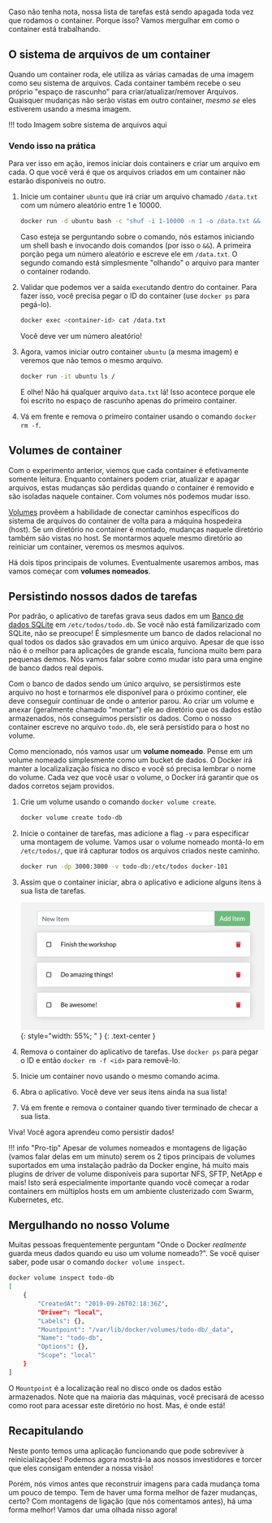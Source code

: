 
Caso não tenha nota, nossa lista de tarefas está sendo apagada toda vez que rodamos
o container. Porque isso? Vamos mergulhar em como o container está trabalhando.

## O sistema de arquivos de um container

Quando um container roda, ele utiliza as várias camadas de uma imagem como seu sistema de arquivos.
Cada container também recebe o seu próprio "espaço de rascunho" para criar/atualizar/remover Arquivos.
Quaisquer mudanças não serão vistas em outro container, _mesmo se_ eles estiverem usando a mesma imagem.

!!! todo
    Imagem sobre sistema de arquivos aqui


### Vendo isso na prática

Para ver isso em ação, iremos iniciar dois containers e criar um arquivo em cada.
O que você verá é que os arquivos criados em um container não estarão disponíveis no outro.

1. Inicie um container `ubuntu` que irá criar um arquivo chamado `/data.txt` com um número aleatório
entre 1 e 10000.

    ```bash
    docker run -d ubuntu bash -c "shuf -i 1-10000 -n 1 -o /data.txt && tail -f /dev/null"
    ```

    Caso esteja se perguntando sobre o comando, nós estamos iniciando um shell bash e invocando
    dois comandos (por isso o `&&`). A primeira porção pega um número aleatório e escreve ele em `/data.txt`.
    O segundo comando está simplesmente "olhando" o arquivo para manter o container rodando.

1. Validar que podemos ver a saída `exec`utando dentro do container. Para fazer isso, você precisa pegar o ID do container (use `docker ps` para pegá-lo).

    ```bash
    docker exec <container-id> cat /data.txt
    ```

    Você deve ver um número aleatório!

1. Agora, vamos iniciar outro container `ubuntu` (a mesma imagem) e veremos que não temos o mesmo arquivo.

    ```bash
    docker run -it ubuntu ls /
    ```

    E olhe! Não há qualquer arquivo `data.txt` lá! Isso acontece porque ele foi escrito no espaço de rascunho apenas do primeiro container.

1. Vá em frente e remova o primeiro container usando o comando `docker rm -f`.


## Volumes de container

Com o experimento anterior, viemos que cada container é efetivamente somente leitura. Enquanto containers podem
criar, atualizar e apagar arquivos, estas mudanças são perdidas quando o container é removido e são isoladas naquele container.
Com volumes nós podemos mudar isso.

[Volumes](https://docs.docker.com/storage/volumes/) provêem a habilidade de conectar caminhos específicos do sistema de arquivos
do container de volta para a máquina hospedeira (host). Se um diretório no container é montado, mudanças naquele diretório também são vistas no host. Se montarmos aquele mesmo diretório ao reiniciar um container, veremos os mesmos aquivos.

Há dois tipos principais de volumes. Eventualmente usaremos ambos, mas vamos começar com **volumes nomeados**.



## Persistindo nossos dados de tarefas

Por padrão, o aplicativo de tarefas grava seus dados em um [Banco de dados SQLite](https://www.sqlite.org/index.html) em
`/etc/todos/todo.db`. Se você não está familizarizado com SQLite, não se preocupe! É simplesmente um banco de dados relacional
no qual todos os dados são gravados em um único arquivo. Apesar de que isso não é o melhor para aplicações de grande escala,
funciona muito bem para pequenas demos. Nós vamos falar sobre como mudar isto para uma engine de banco dados real depois.

Com o banco de dados sendo um único arquivo, se persistirmos este arquivo no host e tornarmos ele disponível para o próximo continer,
ele deve conseguir continuar de onde o anterior parou. Ao criar um volume e anexar (geralmente chamado "montar") ele ao diretório que 
os dados estão armazenados, nós conseguimos persistir os dados. Como o nosso container escreve no arquivo `todo.db`, ele será persistido
para o host no volume.

Como mencionado, nós vamos usar um **volume nomeado**. Pense em um volume nomeado simplesmente como um bucket de dados.
O Docker irá manter a localizalização física no disco e você só precisa lembrar o nome do volume.
Cada vez que você usar o volume, o Docker irá garantir que os dados corretos sejam providos.

1. Crie um volume usando o comando `docker volume create`.

    ```bash
    docker volume create todo-db
    ```

1. Inicie o container de tarefas, mas adicione a flag `-v` para especificar uma montagem de volume. Vamos usar o volume nomeado
   montá-lo em `/etc/todos/`, que irá capturar todos os arquivos criados neste caminho.

    ```bash
    docker run -dp 3000:3000 -v todo-db:/etc/todos docker-101
    ```

1. Assim que o container iniciar, abra o aplicativo e adicione alguns itens à sua lista de tarefas.

    ![Itens adicionar à lista de tarefas.](items-added.png){: style="width: 55%; " }
    {: .text-center }

1. Remova o container do aplicativo de tarefas. Use `docker ps` para pegar o ID e então `docker rm -f <id>` para removê-lo.

1. Inicie um container novo usando o mesmo comando acima.

1. Abra o aplicativo. Você deve ver seus itens ainda na sua lista!

1. Vá em frente e remova o container quando tiver terminado de checar a sua lista.

Viva! Você agora aprendeu como persistir dados!

!!! info "Pro-tip"
    Apesar de volumes nomeados e montagens de ligação (vamos falar delas em um minuto) serem os 2 tipos principais de volumes
    suportados em uma instalação padrão da Docker engine, há muito mais plugins de driver de volume disponíveis para suportar
    NFS, SFTP, NetApp e mais! Isto será especialmente importante quando você começar a rodar containers em múltiplos hosts em
    um ambiente clusterizado com Swarm, Kubernetes, etc.


## Mergulhando no nosso Volume

Muitas pessoas frequentemente perguntam "Onde o Docker _realmente_ guarda meus dados quando eu uso um volume nomeado?". Se você 
quiser saber, pode usar o comando `docker volume inspect`.

```bash
docker volume inspect todo-db
[
    {
        "CreatedAt": "2019-09-26T02:18:36Z",
        "Driver": "local",
        "Labels": {},
        "Mountpoint": "/var/lib/docker/volumes/todo-db/_data",
        "Name": "todo-db",
        "Options": {},
        "Scope": "local"
    }
]
```

O `Mountpoint` é a localização real no disco onde os dados estão armazenados. Note que na maioria das máquinas, você precisará de acesso
como root para acessar este diretório no host. Mas, é onde está!


## Recapitulando

Neste ponto temos uma aplicação funcionando que pode sobreviver à reinicializações! Podemos agora mostrá-la aos nossos investidores e torcer que eles consigam entender a nossa visão!

Porém, nós vimos antes que reconstruir imagens para cada mudança toma um pouco de tempo. Tem de haver uma forma melhor de fazer mudanças, certo? Com montagens de ligação (que nós comentamos antes), há uma forma melhor! Vamos dar uma olhada nisso agora!
